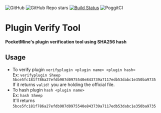 ![GitHub](https://img.shields.io/github/license/P1ggyDev/PluginVerifyTool?style=flat-square)
![GitHub Repo stars](https://img.shields.io/github/stars/P1ggyDev/PluginVerifyTool?style=flat-square)
[![Build Status](https://travis-ci.com/P1ggyDev/PluginVerifyTool.svg?branch=main)](https://travis-ci.com/P1ggyDev/PluginVerifyTool)
![PoggitCI](https://poggit.pmmp.io/ci.badge/P1ggyDev/PluginVerifyTool/PluginVerifyTool?build=3)
# Plugin Verify Tool
**PocketMine's plugin verification tool using SHA256 hash**

## Usage
- To verify plugin
```verifyplugin <plugin name> <plugin hash>```  
Ex: ```verifyplugin Sheep 5bce5fc181f786a27efdb907d0975540e843739a7117edb53dabc1e350ba9735```  
If it returns ```valid!``` you are holding the official file.  
- To hash plugin
```hash <plugin name>```  
Ex: ```hash Sheep```  
It'll returns ```5bce5fc181f786a27efdb907d0975540e843739a7117edb53dabc1e350ba9735```
